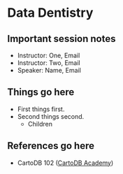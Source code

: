 # Data Dentistry

## Important session notes 

* Instructor: One, Email
* Instructor: Two, Email
* Speaker: Name, Email


## Things go here 

* First things first.
* Second things second.
  - Children

## References go here

- CartoDB 102 ([CartoDB Academy](http://academy.cartodb.com))